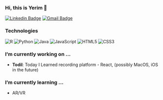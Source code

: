 ### Hi, this is Yerim 👋
[![Linkedin Badge](https://img.shields.io/badge/-LinkedIn-blue?style=flat-round&logo=Linkedin&logoColor=white&link=https://www.linkedin.com/in/yerimoh323/)](https://www.linkedin.com/in/yerimoh323/)
[![Gmail Badge](https://img.shields.io/badge/Gmail-d14836?style=flat-round&logo=Gmail&logoColor=white&link=mailto:yerim23oh@gmail.com)](mailto:yerim23oh@gmail.com)


### Technologies

![R](https://img.shields.io/badge/-R-000?&logo=R)
![Python](https://img.shields.io/badge/-Python-000?&logo=Python)
![Java](https://img.shields.io/badge/-Java-000?&logo=Java&logoColor=007396)
![JavaScript](https://img.shields.io/badge/-JavaScript-000?&logo=JavaScript)
![HTML5](https://img.shields.io/badge/-HTML-E34F26?style=flat-square&logo=html5&logoColor=white)
![CSS3](https://img.shields.io/badge/-CSS-1572B6?style=flat-square&logo=css)

### I’m currently working on ...
- **Todil**: Today I Learned recording platform - React, (possibly MacOS, iOS in the future)

### I’m currently learning ...
- AR/VR
